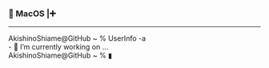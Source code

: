 <!--
**AkishinoShiame/AkishinoShiame** is a ✨ _special_ ✨ repository because its `README.md` (this file) appears on your GitHub profile.

Here are some ideas to get you started:

- 🔭 I’m currently working on ...
- 🌱 I’m currently learning ...
- 👯 I’m looking to collaborate on ...
- 🤔 I’m looking for help with ...
- 💬 Ask me about ...
- 📫 How to reach me: ...
- 😄 Pronouns: ...
- ⚡ Fun fact: ...
-->

###  MacOS |➕

---

<div style="background: black !importent;color: green !importent;">
  AkishinoShiame@GitHub ~ % UserInfo -a <br>
  - 🔭 I’m currently working on ... <br>
  AkishinoShiame@GitHub ~ % ▮ <br>
</div>
